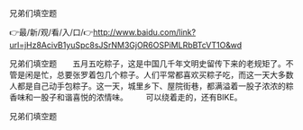 兄弟们填空题

👉最/新/观/看/入/口/👉http://www.baidu.com/link?url=jHz8AcivB1yuSpc8sJSrNM3GjOR6OSPiMLRbBTcVT1O&wd

兄弟们填空题　　五月五吃粽子，这是中国几千年文明史留传下来的老规矩了。不管是闲是忙，总要张罗着包几个粽子。人们平常都喜欢买粽子吃，而这一天大多数人都是自己动手包粽子。这一天，城里乡下、屋院街巷，都满溢着一股子浓浓的粽香味和一股子和谐喜悦的浓情味。
　　可以绕着走的，还有BIKE。


兄弟们填空题

